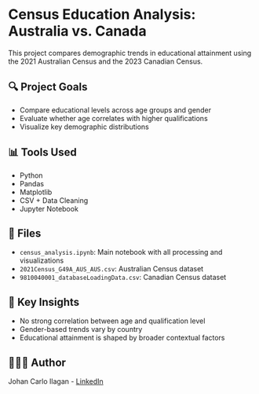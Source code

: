 # Census Education Analysis: Australia vs. Canada

This project compares demographic trends in educational attainment using the 2021 Australian Census and the 2023 Canadian Census.

## 🔍 Project Goals
- Compare educational levels across age groups and gender
- Evaluate whether age correlates with higher qualifications
- Visualize key demographic distributions

## 📊 Tools Used
- Python
- Pandas
- Matplotlib
- CSV + Data Cleaning
- Jupyter Notebook

## 📁 Files
- `census_analysis.ipynb`: Main notebook with all processing and visualizations
- `2021Census_G49A_AUS_AUS.csv`: Australian Census dataset
- `9810040001_databaseLoadingData.csv`: Canadian Census dataset

## 🔑 Key Insights
- No strong correlation between age and qualification level
- Gender-based trends vary by country
- Educational attainment is shaped by broader contextual factors

## 🙋🏻‍♂️ Author
Johan Carlo Ilagan - [LinkedIn](www.linkedin.com/in/johan-ilagan)

